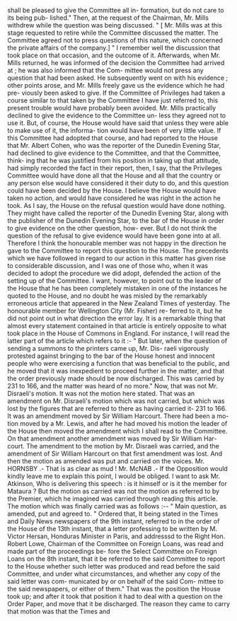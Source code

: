 shall be pleased to give the Committee all in- formation, but do not care to its being pub- lished." Then, at the request of the Chairman, Mr. Mills withdrew while the question was being discussed. " [ Mr. Mills was at this stage requested to retire while the Committee discussed the matter. The Committee agreed not to press questions of this nature, which concerned the private affairs of the company.] " I remember well the discussion that took place on that occasion, and the outcome of it. Afterwards, when Mr. Mills returned, he was informed of the decision the Committee had arrived at ; he was also informed that the Com- mittee would not press any question that had been asked. He subsequently went on with his evidence ; other points arose, and Mr. Mills freely gave us the evidence which he had pre- viously been asked to give. If the Committee of Privileges had taken a course similar to that taken by the Committee I have just referred to, this present trouble would have probably been avoided. Mr. Mills practically declined to give the evidence to the Committee un- less they agreed not to use it. But, of course, the House would have said that unless they were able to make use of it, the informa- tion would have been of very little value. If this Committee had adopted that course, and had reported to the House that Mr. Albert Cohen, who was the reporter of the Dunedin Evening Star, had declined to give evidence to the Committee, and that the Committee, think- ing that he was justified from his position in taking up that attitude, had simply recorded the fact in their report, then, I say, that the Privileges Committee would have done all that the House and all that the country or any person else would have considered it their duty to do, and this question could have been decided by the House. I believe the House would have taken no action, and would have considered he was right in the action he took. As I say, the House on the refusal question would have done nothing. They might have called the reporter of the Dunedin Evening Star, along with the publisher of the Dunedin Evening Star, to the bar of the House in order to give evidence on the other question, how- ever. But I do not think the question of the refusal to give evidence would have been gone into at all. Therefore I think the honourable member was not happy in the direction he gave to the Committee to report this question to the House. The precedents which we have followed in regard to our action in this matter has given rise to considerable discussion, and I was one of those who, when it was decided to adopt the procedure we did adopt, defended the action of the setting up of the Committee. I want, however, to point out to the leader of the House that he has been completely mistaken in one of the instances he quoted to the House, and no doubt he was misled by the remarkably erroneous article that appeared in the New Zealand Times of yesterday. The honourable member for Wellington City (Mr. Fisher) re- ferred to it, but he did not point out in what direction the error lay. It is a remarkable thing that almost every statement contained in that article is entirely opposite to what took place in the House of Commons in England. For instance, I will read the latter part of the article which refers to it :- " But later, when the question of sending a summons to the printers came up, Mr. Dis- raeli vigorously protested against bringing to the bar of the House honest and innocent people who were exercising a function that was beneficial to the public, and he moved that it was inexpedient to proceed further in the matter, and that the order previously made should be now discharged. This was carried by 231 to 166, and the matter was heard of no more." Now, that was not Mr. Disraeli's motion. It was not the motion here stated. That was an amendment on Mr. Disraeli's motion which was not carried, but which was lost by the figures that are referred to there as having carried it- 231 to 166. It was an amendment moved by Sir William Harcourt. There had been a mo- tion moved by a Mr. Lewis, and after he had moved his motion the leader of the House then moved the amendment which I shall read to the Committee. On that amendment another amendment was moved by Sir William Har- court. The amendment to the motion by Mr. Disraeli was carried, and the amendment of Sir William Harcourt on that first amendment was lost. And then the motion as amended was put and carried on the voices. Mr. HORNSBY .- That is as clear as mud ! Mr. McNAB .- If the Opposition would kindly leave me to explain this point, I would be obliged. I want to ask Mr. Atkinson, Who is delivering this speech : is it himself or is it the member for Mataura ? But the motion as carried was not the motion as referred to by the Premier, which he imagined was carried through reading this article. The motion which was finally carried was as follows :-- " Main question, as amended, put and agreed to. " Ordered that, It being stated in the Times and Daily News newspapers of the 9th instant, referred to in the order of the House of the 13th instant, that a letter professing to be written by M. Victor Hersan, Honduras Minister in Paris, and addresssd to the Right Hon. Robert Lowe, Chairman of the Committee on Foreign Loans, was read and made part of the proceedings be- fore the Select Committee on Foreign Loans on the 8th instant, that it be referred to the said Committee to report to the House whether such letter was produced and read before the said Committee, and under what circumstances, and whether any copy of the said letter was com- municated by or on behalf of the said Com- mittee to the said newspapers, or either of them." That was the position the House took up; and after it took that position it had to deal with a question on the Order Paper, and move that it be discharged. The reason they came to carry that motion was that the Times and 